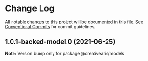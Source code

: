 # Change Log

All notable changes to this project will be documented in this file.
See [Conventional Commits](https://conventionalcommits.org) for commit guidelines.

## 1.0.1-backed-model.0 (2021-06-25)

**Note:** Version bump only for package @creativearis/models
